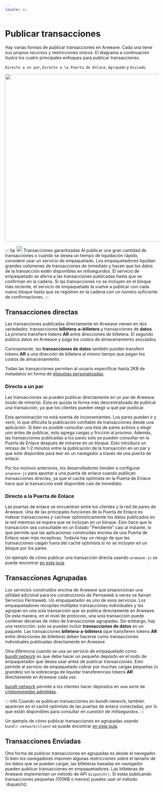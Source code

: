 ```yaml
---
locale: es
---
```

# Publicar transacciones
Hay varias formas de publicar transacciones en Arweave. Cada una tiene sus propios recursos y restricciones únicos. El diagrama a continuación ilustra los cuatro principales enfoques para publicar transacciones.

`Directo a un par`, `Directo a la Puerta de Enlace`, `Agrupado` y `Enviado`.

<img src="https://arweave.net/Z1eDDnz4kqxAkkzy6p5elMz-jKnlaVIletp-Tm6W8kQ" width="550">

::: tip <img src="https://arweave.net/blzzObMx8QvyrPTdLPGV3m-NsnJ-QqBzvQIQzzZEfIk" width="20"> Transacciones garantizadas
Al publicar una gran cantidad de transacciones o cuando se desea un tiempo de liquidación rápido, considere usar un servicio de empaquetado. Los empaquetadores liquidan grandes volúmenes de transacciones de inmediato y hacen que los datos de la transacción estén disponibles en milisegundos. El servicio de empaquetado se aferra a las transacciones publicadas hasta que se confirman en la cadena. Si las transacciones no se incluyen en el bloque más reciente, el servicio de empaquetado la vuelve a publicar con cada nuevo bloque hasta que se registren en la cadena con un número suficiente de confirmaciones. 
:::

## Transacciones directas
Las transacciones publicadas directamente en Arweave vienen en dos variedades: transacciones **billetera-a-billetera** y transacciones de **datos**. La primera transfiere tokens **AR** entre direcciones de billetera. El segundo publica datos en Arweave y paga los costos de almacenamiento asociados.

Curiosamente, las **transacciones de datos** también pueden transferir tokens **AR** a una dirección de billetera al mismo tiempo que pagan los costos de almacenamiento. 

Todas las transacciones permiten al usuario especificar hasta 2KB de metadatos en forma de [etiquetas personalizadas](./tags.md).

### Directo a un par
Las transacciones se pueden publicar directamente en un par de Arweave (nodo de minería). Esta es quizás la forma más descentralizada de publicar una transacción, ya que los clientes pueden elegir a qué par publicar. 

Esta aproximación no está exenta de inconvenientes. Los pares pueden ir y venir, lo que dificulta la publicación confiable de transacciones desde una aplicación. Si bien es posible consultar una lista de pares activos y elegir uno antes de publicar, esto agrega cargas y fricción al proceso. Además, las transacciones publicadas a los pares solo se pueden consultar en la Puerta de Enlace después de minarse en un bloque. Esto introduce un retraso de 1-2 minutos entre la publicación de la transacción en un par y que esté disponible para leer en un navegador a través de una puerta de enlace.

Por los motivos anteriores, los desarrolladores tienden a configurar `arweave-js` para apuntar a una puerta de enlace cuando publican transacciones directas, ya que el caché optimista en la Puerta de Enlace hace que la transacción esté disponible casi de inmediato.

### Directo a la Puerta de Enlace 
Las puertas de enlace se encuentran entre los clientes y la red de pares de Arweave. Una de las principales funciones de la Puerta de Enlace es indexar transacciones y cachear optimísticamente los datos publicados en la red mientras se espera que se incluyan en un bloque. Esto hace que la transacción sea consultable en un Estado "Pendiente" casi al instante, lo que permite que las aplicaciones construidas encima de una Puerta de Enlace sean más receptivas. Todavía hay un riesgo de que las transacciones caigan fuera del caché optimista si no se incluyen en un bloque por los pares.

Un ejemplo de cómo publicar una transacción directa usando `arweave-js` se puede encontrar [en esta guía](../guides/posting-transactions/arweave-js.md).

## Transacciones Agrupadas
Los servicios construidos encima de Arweave que proporcionan una utilidad adicional para los constructores de Permaweb a veces se llaman Servicios Permaweb. Un empaquetador es uno de esos servicios. Los empaquetadores recopilan múltiples transacciones individuales y las agrupan en una sola transacción que se publica directamente en Arweave. De esta manera, en el nivel de protocolo, una sola transacción puede contener decenas de miles de transacciones agrupadas. Sin embargo, hay una restricción: solo se pueden incluir **transacciones de datos** en un paquete. Las transacciones **billetera-a-billetera** (que transfieren tokens **AR** entre direcciones de billetera) deben hacerse como transacciones individuales publicadas directamente en Arweave.

Otra diferencia cuando se usa un servicio de empaquetado como [bundlr.network](https://bundlr.network) es que debe hacer un pequeño depósito en el nodo de empaquetador que desea usar antes de publicar transacciones. Esto permite al servicio de empaquetado cobrar por muchas cargas pequeñas (o grandes) sin la sobrecarga de liquidar transferencias tokens **AR** directamente en Arweave cada vez.

[bundlr.network](https://bundlr.network) permite a los clientes hacer depósitos en una serie de [criptomonedas admitidas](https://docs.bundlr.network/docs/currencies).

::: info
Cuando se publican transacciones en bundlr.network, también aparecen en el caché optimista de las puertas de enlace conectadas, por lo que están disponibles para consultar en cuestión de milisegundos.
:::

Un ejemplo de cómo publicar transacciones en agrupadas usando `bundlr.network/client` se puede encontrar [en esta guía](../guides/posting-transactions/bundlr.md).

## Transacciones Enviadas
Otra forma de publicar transacciones en agrupadas es desde el navegador. Si bien los navegadores imponen algunas restricciones sobre el tamaño de los datos que se pueden cargar, las billeteras basadas en navegador pueden publicar transacciones en empaquetadores. Las billeteras de Arweave implementan un método de API `dispatch()`. Si estás publicando transacciones pequeñas (100KB o menos) puedes usar el método `dispatch()